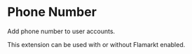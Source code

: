 # Phone Number

Add phone number to user accounts.

This extension can be used with or without Flamarkt enabled.
